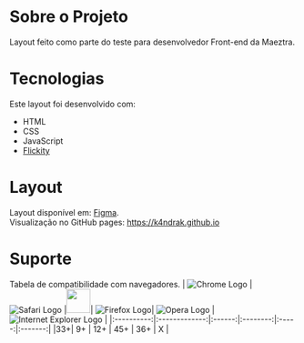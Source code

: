 Sobre o Projeto
===
Layout feito como parte do teste para desenvolvedor Front-end da Maeztra.

Tecnologias
===
Este layout foi desenvolvido com:
- HTML
- CSS
- JavaScript
- [Flickity](https://flickity.metafizzy.co/)

Layout
===
Layout disponível em: [Figma](https://www.figma.com/file/3RqPfS5PW9whbQNCTTaoqA/%5B2020-09%5D-MZ---Layout-Teste-de-vagas-para-time-de-Devs?node-id=2%3A3560).
<br>Visualização no GitHub pages: https://k4ndrak.github.io

Suporte
===
Tabela de compatibilidade com navegadores.
| ![Chrome Logo](https://cloud.githubusercontent.com/assets/398893/3528328/23bc7bc4-078e-11e4-8752-ba2809bf5cce.png) | ![Safari Logo](https://cloud.githubusercontent.com/assets/398893/3528331/29df8618-078e-11e4-8e3e-ed8ac738693f.png) |<img src="https://camo.githubusercontent.com/d7cfc8eddee599b9d65bb186e3b17406fdc2512b30de408484a4c102847f6142/68747470733a2f2f692e696d6775722e636f6d2f365a395779436e2e706e67" width="42">| ![Firefox Logo](https://cloud.githubusercontent.com/assets/398893/3528329/26283ab0-078e-11e4-84d4-db2cf1009953.png)| ![Opera Logo](https://cloud.githubusercontent.com/assets/398893/3528330/27ec9fa8-078e-11e4-95cb-709fd11dac16.png) | ![Internet Explorer Logo](https://cloud.githubusercontent.com/assets/398893/3528325/20373e76-078e-11e4-8e3a-1cb86cf506f0.png) |
|:----------:|:-------------:|:------:|:--------:|:-----:|:-------:|
|33+|  9+ | 12+ | 45+ | 36+ | X |

